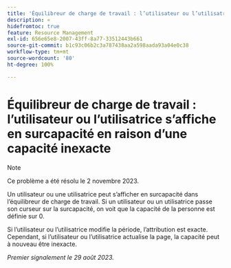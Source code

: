 ```yaml
---
title: 'Équilibreur de charge de travail : l’utilisateur ou l’utilisatrice s’affiche en surcapacité en raison d’une capacité inexacte'
description: « 
hidefromtoc: true
feature: Resource Management
exl-id: 656e65e8-2007-43ff-8a77-33512443b661
source-git-commit: b1c93c06b2c3a787438aa2a598aada93a04e0c38
workflow-type: tm+mt
source-wordcount: '80'
ht-degree: 100%

---
```


# Équilibreur de charge de travail : l’utilisateur ou l’utilisatrice s’affiche en surcapacité en raison d’une capacité inexacte

>[!NOTE]
>
>Ce problème a été résolu le 2 novembre 2023.

Un utilisateur ou une utilisatrice peut s’afficher en surcapacité dans l’équilibreur de charge de travail. Si un utilisateur ou un utilisatrice passe son curseur sur la surcapacité, on voit que la capacité de la personne est définie sur 0.

Si l’utilisateur ou l’utilisatrice modifie la période, l’attribution est exacte. Cependant, si l’utilisateur ou l’utilisatrice actualise la page, la capacité peut à nouveau être inexacte.

_Premier signalement le 29 août 2023._
